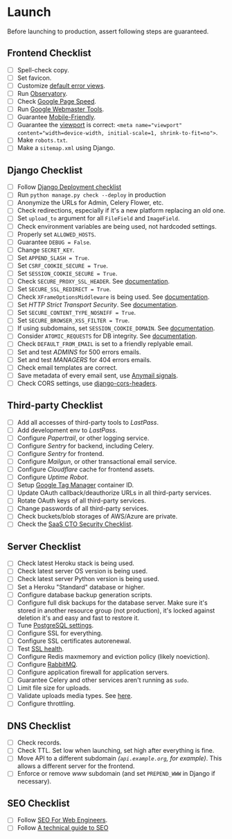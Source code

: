 # Launch

Before launching to production, assert following steps are guaranteed.

## Frontend Checklist

- [ ] Spell-check copy.
- [ ] Set favicon.
- [ ] Customize [default error views](https://docs.djangoproject.com/en/2.0/howto/deployment/checklist/#customize-the-default-error-views).
- [ ] Run [Observatory](https://observatory.mozilla.org/).
- [ ] Check [Google Page Speed](https://developers.google.com/speed/pagespeed/).
- [ ] Run [Google Webmaster Tools](https://www.google.com/webmasters/tools/home).
- [ ] Guarantee [Mobile-Friendly](https://search.google.com/test/mobile-friendly).
- [ ] Guarantee the [viewport](https://getbootstrap.com/docs/4.0/getting-started/introduction/#starter-template) is correct: `<meta name="viewport" content="width=device-width, initial-scale=1, shrink-to-fit=no">`.
- [ ] Make `robots.txt`.
- [ ] Make a `sitemap.xml` using Django.

## Django Checklist

- [ ] Follow [Django Deployment checklist](https://docs.djangoproject.com/en/dev/howto/deployment/checklist/)
- [ ] Run `python manage.py check --deploy` in production
- [ ] Anonymize the URLs for Admin, Celery Flower, etc.
- [ ] Check redirections, especially if it's a new platform replacing an old one.
- [ ] Set `upload_to` argument for all `FileField` and `ImageField`.
- [ ] Check environment variables are being used, not hardcoded settings.
- [ ] Properly set `ALLOWED_HOSTS`.
- [ ] Guarantee `DEBUG = False`.
- [ ] Change `SECRET_KEY`.
- [ ] Set `APPEND_SLASH = True`.
- [ ] Set `CSRF_COOKIE_SECURE = True`.
- [ ] Set `SESSION_COOKIE_SECURE = True`.
- [ ] Check `SECURE_PROXY_SSL_HEADER`. See [documentation](https://docs.djangoproject.com/en/2.0/ref/settings/#std:setting-SECURE_PROXY_SSL_HEADER).
- [ ] Set `SECURE_SSL_REDIRECT = True`.
- [ ] Check `XFrameOptionsMiddleware` is being used. See [documentation](https://docs.djangoproject.com/en/2.0/ref/clickjacking/#clickjacking-prevention).
- [ ] Set *HTTP Strict Transport Security*. See [documentation](https://docs.djangoproject.com/en/2.0/ref/middleware/#http-strict-transport-security).
- [ ] Set `SECURE_CONTENT_TYPE_NOSNIFF = True`.
- [ ] Set `SECURE_BROWSER_XSS_FILTER = True`.
- [ ] If using subdomains, set `SESSION_COOKIE_DOMAIN`. See [documentation](https://docs.djangoproject.com/en/2.0/topics/http/sessions/#session-security).
- [ ] Consider `ATOMIC_REQUESTS` for DB integrity. See [documentation](https://docs.djangoproject.com/en/2.0/topics/db/transactions/#tying-transactions-to-http-requests).
- [ ] Check `DEFAULT_FROM_EMAIL` is set to a friendly replyable email.
- [ ] Set and test *ADMINS* for 500 errors emails.
- [ ] Set and test *MANAGERS* for 404 errors emails.
- [ ] Check email templates are correct.
- [ ] Save metadata of every email sent, use [Anymail signals](http://anymail.readthedocs.io/en/stable/sending/signals/).
- [ ] Check CORS settings, use [django-cors-headers](https://github.com/ottoyiu/django-cors-headers).

## Third-party Checklist

- [ ] Add all accesses of third-party tools to *LastPass*.
- [ ] Add development env to *LastPass*.
- [ ] Configure *Papertrail*, or other logging service.
- [ ] Configure *Sentry* for backend, including Celery.
- [ ] Configure *Sentry* for frontend.
- [ ] Configure *Mailgun*, or other transactional email service.
- [ ] Configure *Cloudflare* cache for frontend assets.
- [ ] Configure *Uptime Robot*.
- [ ] Setup [Google Tag Manager](https://developers.google.com/tag-manager/quickstart) container ID.
- [ ] Update OAuth callback/deauthorize URLs in all third-party services.
- [ ] Rotate OAuth keys of all third-party services.
- [ ] Change passwords of all third-party services.
- [ ] Check buckets/blob storages of AWS/Azure are private.
- [ ] Check the [SaaS CTO Security Checklist](https://www.sqreen.io/checklists/saas-cto-security-checklist).

## Server Checklist
- [ ] Check latest Heroku stack is being used.
- [ ] Check latest server OS version is being used.
- [ ] Check latest server Python version is being used.
- [ ] Set a Heroku "Standard" database or higher.
- [ ] Configure database backup generation scripts.
- [ ] Configure full disk backups for the database server. Make sure it's stored in another resource group (not production), it's locked against deletion it's and easy and fast to restore it.
- [ ] Tune [PostgreSQL settings](http://pgtune.leopard.in.ua/).
- [ ] Configure SSL for everything.
- [ ] Configure SSL certificates autorenewal.
- [ ] Test [SSL health](https://www.ssllabs.com/ssltest/index.html).
- [ ] Configure Redis maxmemory and eviction policy (likely noeviction).
- [ ] Configure [RabbitMQ](https://www.rabbitmq.com/production-checklist.html).
- [ ] Configure application firewall for application servers.
- [ ] Guarantee Celery and other services aren't running as `sudo`.
- [ ] Limit file size for uploads.
- [ ] Validate uploads media types. See [here](http://blog.hayleyanderson.us/2015/07/18/validating-file-types-in-django/).
- [ ] Configure throttling.

## DNS Checklist

- [ ] Check records.
- [ ] Check TTL. Set low when launching, set high after everything is fine.
- [ ] Move API to a different subdomain *(`api.example.org`, for example)*. This allows a different server for the frontend.
- [ ] Enforce or remove *www* subdomain (and set `PREPEND_WWW` in Django if necessary).

## SEO Checklist
- [ ] Follow [SEO For Web Engineers](https://www.johnwdefeo.com/articles/seo-for-engineers).
- [ ] Follow [A technical guide to SEO](https://ma.ttias.be/technical-guide-seo/)

